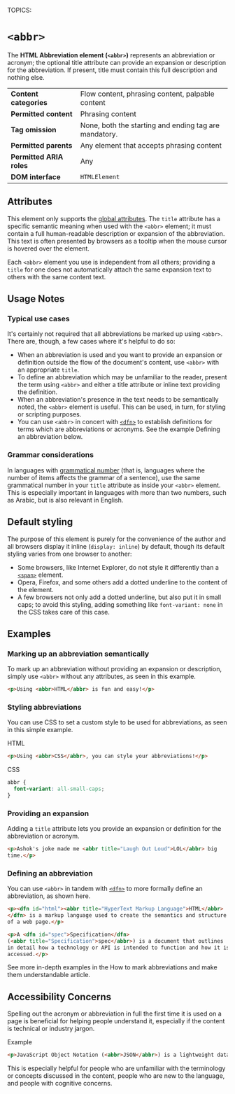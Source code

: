 TOPICS: <abbr>

# `<abbr>`

The **HTML Abbreviation element (`<abbr>`)** represents an abbreviation or acronym; the optional
title attribute can provide an expansion or description for the abbreviation. If present, title must
contain this full description and nothing else.

|  |  |
| :-- | :-- |
| **Content categories** | Flow content, phrasing content, palpable content |
| **Permitted content** | Phrasing content |
| **Tag omission** | None, both the starting and ending tag are mandatory. |
| **Permitted parents** | Any element that accepts phrasing content |
| **Permitted ARIA roles** | Any |
| **DOM interface** | `HTMLElement` |

## Attributes

This element only supports the [global attributes](/en/webfrontend/HTML_Global_Attributes).
The `title` attribute has a specific semantic
meaning when used with the `<abbr>` element; it must contain a full human-readable description or
expansion of the abbreviation. This text is often presented by browsers as a tooltip when the mouse
cursor is hovered over the element.

Each `<abbr>` element you use is independent from all others; providing a `title` for one does not
automatically attach the same expansion text to others with the same content text.

## Usage Notes

### Typical use cases

It's certainly not required that all abbreviations be marked up using `<abbr>`. There are, though,
a few cases where it's helpful to do so:

- When an abbreviation is used and you want to provide an expansion or definition outside the flow
of the document's content, use `<abbr>` with an appropriate `title`.
- To define an abbreviation which may be unfamiliar to the reader, present the term using `<abbr>`
and either a title attribute or inline text providing the definition.
- When an abbreviation's presence in the text needs to be semantically noted, the `<abbr>` element
is useful. This can be used, in turn, for styling or scripting purposes.
- You can use `<abbr>` in concert with [`<dfn>`](/en/webfrontend/<dfn>) to establish definitions
for terms which are abbreviations or acronyms. See the example Defining an abbreviation below.

### Grammar considerations

In languages with [grammatical number](https://en.wikipedia.org/wiki/grammatical%20number)
(that is, languages where the number of items affects
the grammar of a sentence), use the same grammatical number in your `title` attribute as inside your
`<abbr>` element. This is especially important in languages with more than two numbers, such as Arabic,
but is also relevant in English.

## Default styling

The purpose of this element is purely for the convenience of the author and all browsers display it
inline (`display: inline`) by default, though its default styling varies from one browser to another:

- Some browsers, like Internet Explorer, do not style it differently than a [`<span>`](/en/webfrontend/<span>)
element.
- Opera, Firefox, and some others add a dotted underline to the content of the element.
- A few browsers not only add a dotted underline, but also put it in small caps; to avoid this styling,
adding something like `font-variant: none` in the CSS takes care of this case.

## Examples

### Marking up an abbreviation semantically

To mark up an abbreviation without providing an expansion or description, simply use `<abbr>`
without any attributes, as seen in this example.

```html
<p>Using <abbr>HTML</abbr> is fun and easy!</p>
```

### Styling abbreviations

You can use CSS to set a custom style to be used for abbreviations, as seen in this simple example.

HTML

```html
<p>Using <abbr>CSS</abbr>, you can style your abbreviations!</p>
```

CSS

```css
abbr {
  font-variant: all-small-caps;
}
```

### Providing an expansion

Adding a `title` attribute lets you provide an expansion or
definition for the abbreviation or acronym.

```html
<p>Ashok's joke made me <abbr title="Laugh Out Loud">LOL</abbr> big
time.</p>
```

### Defining an abbreviation

You can use `<abbr>` in tandem with [`<dfn>`](/en/webfrontend/<dfn>) to more formally define an abbreviation,
as shown here.

```html
<p><dfn id="html"><abbr title="HyperText Markup Language">HTML</abbr>
</dfn> is a markup language used to create the semantics and structure
of a web page.</p>

<p>A <dfn id="spec">Specification</dfn>
(<abbr title="Specification">spec</abbr>) is a document that outlines
in detail how a technology or API is intended to function and how it is
accessed.</p>
```

See more in-depth examples in the How to mark abbreviations and make them understandable article.

## Accessibility Concerns

Spelling out the acronym or abbreviation in full the first time it is used on a page is beneficial
for helping people understand it, especially if the content is technical or industry jargon.

Example

```html
<p>JavaScript Object Notation (<abbr>JSON</abbr>) is a lightweight data-interchange format.</p>
```

This is especially helpful for people who are unfamiliar with the terminology or concepts discussed
in the content, people who are new to the language, and people with cognitive concerns.
